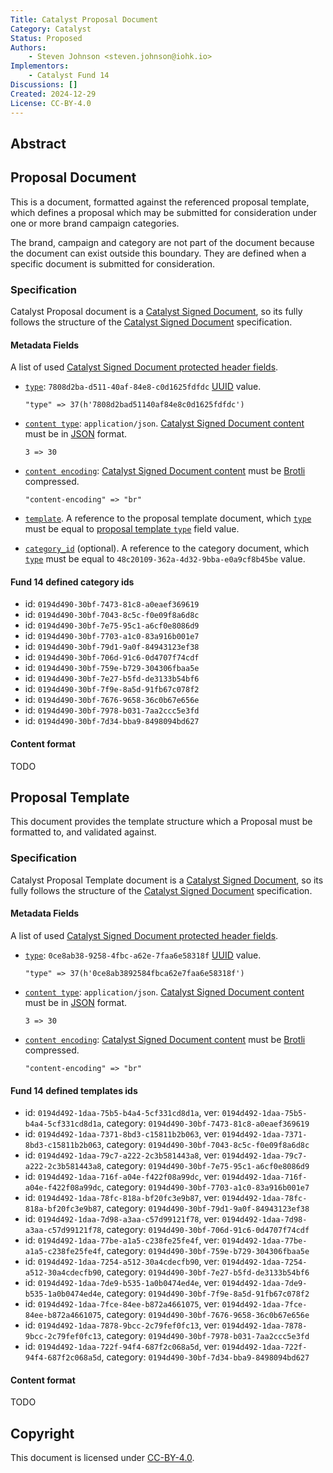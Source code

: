 ```yaml
---
Title: Catalyst Proposal Document
Category: Catalyst
Status: Proposed
Authors:
    - Steven Johnson <steven.johnson@iohk.io>
Implementors:
    - Catalyst Fund 14
Discussions: []
Created: 2024-12-29
License: CC-BY-4.0
---
```


## Abstract

## Proposal Document

This is a document, formatted against the referenced proposal template, which defines a proposal which may be submitted
for consideration under one or more brand campaign categories.

The brand, campaign and category are not part of the document because the document can exist outside this boundary.
They are defined when a specific document is submitted for consideration.

### Specification

Catalyst Proposal document is a [Catalyst Signed Document],
so its fully follows the structure of the [Catalyst Signed Document] specification.

#### Metadata Fields

A list of used [Catalyst Signed Document protected header fields](./../signed_doc/spec.md#signed-object-fields).

* [`type`](./../signed_doc/spec.md#type): `7808d2ba-d511-40af-84e8-c0d1625fdfdc` [UUID] value.

  ```CDDL
  "type" => 37(h'7808d2bad51140af84e8c0d1625fdfdc')
  ```

* [`content type`](./../signed_doc/spec.md#content-type): `application/json`.
  [Catalyst Signed Document content] must be in [JSON] format.

  ```CDDL
  3 => 30
  ```

* [`content encoding`](./../signed_doc/spec.md#content-encoding-optional):
  [Catalyst Signed Document content] must be [Brotli] compressed.

  ```CDDL
  "content-encoding" => "br"
  ```

* [`template`](./../signed_doc/meta.md#ref-document-reference).
  A reference to the proposal template document,
  which [`type`](./../signed_doc/spec.md#type) must be equal to
  [proposal template `type`](#proposal-template) field value.

* [`category_id`](./../signed_doc/meta.md#category_id) (optional).
  A reference to the category document,
  which [`type`](./../signed_doc/spec.md#type) must be equal to
  `48c20109-362a-4d32-9bba-e0a9cf8b45be` value.

#### Fund 14 defined category ids

* id: `0194d490-30bf-7473-81c8-a0eaef369619`
* id: `0194d490-30bf-7043-8c5c-f0e09f8a6d8c`
* id: `0194d490-30bf-7e75-95c1-a6cf0e8086d9`
* id: `0194d490-30bf-7703-a1c0-83a916b001e7`
* id: `0194d490-30bf-79d1-9a0f-84943123ef38`
* id: `0194d490-30bf-706d-91c6-0d4707f74cdf`
* id: `0194d490-30bf-759e-b729-304306fbaa5e`
* id: `0194d490-30bf-7e27-b5fd-de3133b54bf6`
* id: `0194d490-30bf-7f9e-8a5d-91fb67c078f2`
* id: `0194d490-30bf-7676-9658-36c0b67e656e`
* id: `0194d490-30bf-7978-b031-7aa2ccc5e3fd`
* id: `0194d490-30bf-7d34-bba9-8498094bd627`

#### Content format

TODO

## Proposal Template

This document provides the template structure which a Proposal must be formatted to, and validated against.

### Specification

Catalyst Proposal Template document is a [Catalyst Signed Document],
so its fully follows the structure of the [Catalyst Signed Document] specification.

#### Metadata Fields

A list of used [Catalyst Signed Document protected header fields](./../signed_doc/spec.md#signed-object-fields).

* [`type`](./../signed_doc/spec.md#type): `0ce8ab38-9258-4fbc-a62e-7faa6e58318f` [UUID] value.

  ```CDDL
  "type" => 37(h'0ce8ab3892584fbca62e7faa6e58318f')
  ```

* [`content type`](./../signed_doc/spec.md#content-type): `application/json`.
  [Catalyst Signed Document content] must be in [JSON] format.

  ```CDDL
  3 => 30
  ```

* [`content encoding`](./../signed_doc/spec.md#content-encoding-optional):
  [Catalyst Signed Document content] must be [Brotli] compressed.

  ```CDDL
  "content-encoding" => "br"
  ```

#### Fund 14 defined templates ids

* id: `0194d492-1daa-75b5-b4a4-5cf331cd8d1a`, ver: `0194d492-1daa-75b5-b4a4-5cf331cd8d1a`,
  category: `0194d490-30bf-7473-81c8-a0eaef369619`
* id: `0194d492-1daa-7371-8bd3-c15811b2b063`, ver: `0194d492-1daa-7371-8bd3-c15811b2b063`,
  category: `0194d490-30bf-7043-8c5c-f0e09f8a6d8c`
* id: `0194d492-1daa-79c7-a222-2c3b581443a8`, ver: `0194d492-1daa-79c7-a222-2c3b581443a8`,
  category: `0194d490-30bf-7e75-95c1-a6cf0e8086d9`
* id: `0194d492-1daa-716f-a04e-f422f08a99dc`, ver: `0194d492-1daa-716f-a04e-f422f08a99dc`,
  category: `0194d490-30bf-7703-a1c0-83a916b001e7`
* id: `0194d492-1daa-78fc-818a-bf20fc3e9b87`, ver: `0194d492-1daa-78fc-818a-bf20fc3e9b87`,
  category: `0194d490-30bf-79d1-9a0f-84943123ef38`
* id: `0194d492-1daa-7d98-a3aa-c57d99121f78`, ver: `0194d492-1daa-7d98-a3aa-c57d99121f78`,
  category: `0194d490-30bf-706d-91c6-0d4707f74cdf`
* id: `0194d492-1daa-77be-a1a5-c238fe25fe4f`, ver: `0194d492-1daa-77be-a1a5-c238fe25fe4f`,
  category: `0194d490-30bf-759e-b729-304306fbaa5e`
* id: `0194d492-1daa-7254-a512-30a4cdecfb90`, ver: `0194d492-1daa-7254-a512-30a4cdecfb90`,
  category: `0194d490-30bf-7e27-b5fd-de3133b54bf6`
* id: `0194d492-1daa-7de9-b535-1a0b0474ed4e`, ver: `0194d492-1daa-7de9-b535-1a0b0474ed4e`,
  category: `0194d490-30bf-7f9e-8a5d-91fb67c078f2`
* id: `0194d492-1daa-7fce-84ee-b872a4661075`, ver: `0194d492-1daa-7fce-84ee-b872a4661075`,
  category: `0194d490-30bf-7676-9658-36c0b67e656e`
* id: `0194d492-1daa-7878-9bcc-2c79fef0fc13`, ver: `0194d492-1daa-7878-9bcc-2c79fef0fc13`,
  category: `0194d490-30bf-7978-b031-7aa2ccc5e3fd`
* id: `0194d492-1daa-722f-94f4-687f2c068a5d`, ver: `0194d492-1daa-722f-94f4-687f2c068a5d`,
  category: `0194d490-30bf-7d34-bba9-8498094bd627`

#### Content format

TODO

## Copyright

This document is licensed under [CC-BY-4.0](https://creativecommons.org/licenses/by/4.0/legalcode).

[Catalyst Signed Document]: ./../signed_doc/spec.md
[Catalyst Signed Document content]: ./../signed_doc/spec.md#signed-object-content
[Brotli]: https://datatracker.ietf.org/doc/html/rfc7932
[JSON]: https://datatracker.ietf.org/doc/html/rfc7159
[UUID]: https://www.rfc-editor.org/rfc/rfc9562.html

